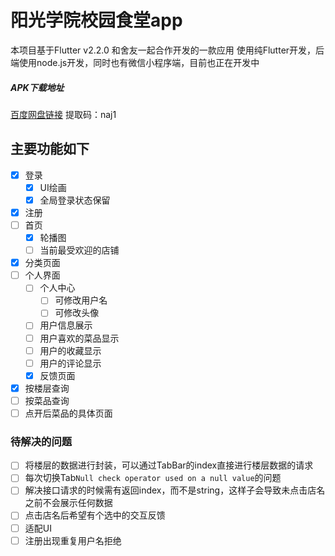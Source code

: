 # 阳光学院校园食堂app

本项目基于Flutter v2.2.0
和舍友一起合作开发的一款应用
使用纯Flutter开发，后端使用node.js开发，同时也有微信小程序端，目前也正在开发中

##### APK下载地址
[百度网盘链接](https://pan.baidu.com/s/1yoRds1hesrjKTApkBfyw9Q) 提取码：naj1 

## 主要功能如下

- [x] 登录
    - [x] UI绘画
    - [x] 全局登录状态保留 
- [x] 注册
- [ ] 首页
    - [x] 轮播图
    - [ ] 当前最受欢迎的店铺
- [x] 分类页面
- [ ] 个人界面
    - [ ] 个人中心
        - [ ] 可修改用户名
        - [ ] 可修改头像
    - [ ] 用户信息展示
    - [ ] 用户喜欢的菜品显示
    - [ ] 用户的收藏显示
    - [ ] 用户的评论显示 
    - [x] 反馈页面
- [x] 按楼层查询
- [ ] 按菜品查询
- [ ] 点开后菜品的具体页面    

### 待解决的问题

- [ ] 将楼层的数据进行封装，可以通过TabBar的index直接进行楼层数据的请求
- [ ] 每次切换Tab`Null check operator used on a null value`的问题
- [ ] 解决接口请求的时候需有返回index，而不是string，这样子会导致未点击店名之前不会展示任何数据
- [ ] 点击店名后希望有个选中的交互反馈
- [ ] 适配UI
- [ ] 注册出现重复用户名拒绝